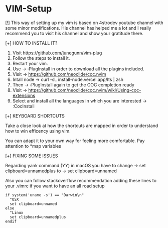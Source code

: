 # VIM-Setup

[!] This way of setting up my vim is based on 4strodev youtube channel with some minor modifications. 
    His channel has helped me a lot and I really recommend you to visit his channel and show your gratitude there.

[+] HOW TO INSTALL IT?

1) Visit https://github.com/junegunn/vim-plug 
2) Follow the steps to install it.
3) Restart your vim.
4) Use -> :PlugInstall in order to download all the plugins included.
5) Visit -> https://github.com/neoclide/coc.nvim
6) Intall node -> curl -sL install-node.vercel.app/lts | zsh
7) Then -> :PlugInstall again to get the COC completion ready
8) Visit -> https://github.com/neoclide/coc.nvim/wiki/Using-coc-extensions
9) Select and install all the languages in which you are interested -> :CocInstall
    
[+] KEYBOARD SHORTCUTS

Take a close look at how the shortcuts are mapped in order to understand how to win efficency using vim.
    
You can adapt it to your own way for feeling more comfortable. Pay attention to *map variables

[+] FIXING SOME ISSUES

Regarding yank command (YY) in macOS you have to change -> set clipboard=unnamedplus to -> set clipboard=unnamed

Also you can follow stackoverflow recommendation adding these lines to your .vimrc if you want to have an all road setup

    if system('uname -s') == "Darwin\n"
      "OSX
      set clipboard=unnamed 
    else
      "Linux
      set clipboard=unnamedplus
    endif
